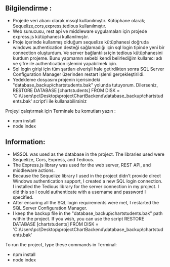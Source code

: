 
Bilgilendirme :
------------------

- Projede veri abanı olarak mssql kullanılmıştır. Kütüphane olarak; Sequelize,cors,express,tedious kullanılmıştır.
- Web sunucusu, rest api ve middleware uygulamaları için projede express.js kütüphanesi kullanılmıştır.
- Proje içerinde kullanmış olduğum sequelize kütüphanesi doğruda windows authentication desteği sağlamadığı için sql login tipinde yeni bir connection oluşturdum. Ve server bağlantılısı için tedious kütüphanesini kurdum projeme. Bunu yapmamın sebebi kendi belirlediğim kullanıcı adı ve şifre ile authentication işlemini yapabilmek için.
- Sql login girişi için tüm şartları elverişli hale getirdikten sonra SQL Server Configuration Manager üzerinden restart işlemi gerçekleştirildi.
- Yedekleme dosyasını projenin içerisindeki "database_backup\chartstudents.bak" yolunda tutuyorum. Dilerseniz,
RESTORE DATABASE [chartstudents] FROM DISK = 'C:\Users\pc\Desktop\projectChartBackend\database_backup\chartstudents.bak' script'i ile kullanabilirsiniz

Projeyi çalıştırmak için Terminale bu komutları yazın : 
- npm install 
- node index


Information:
-----------------

- MSSQL was used as the database in the project. The libraries used were Sequelize, Cors, Express, and Tedious.
- The Express.js library was used for the web server, REST API, and middleware actions.
- Because the Sequelize library I used in the project didn't provide direct Windows authentication support, I created a new SQL login connection. I installed the Tedious library for the server connection in my project. I did this so I could authenticate with a username and password I specified.
- After ensuring all the SQL login requirements were met, I restarted the SQL Server Configuration Manager.
- I keep the backup file in the "database_backup\chartstudents.bak" path within the project. If you wish, you can use the script RESTORE DATABASE [chartstudents] FROM DISK = 'C:\Users\pc\Desktop\projectChartBackend\database_backup\chartstudents.bak'

To run the project, type these commands in Terminal:
- npm install
- node index